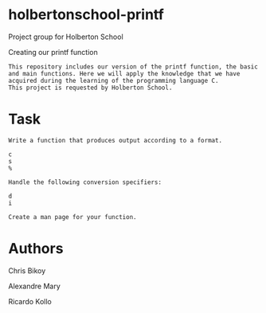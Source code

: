 # holbertonschool-printf
Project group for Holberton School

Creating our printf function

    This repository includes our version of the printf function, the basic and main functions. Here we will apply the knowledge that we have acquired during the learning of the programming language C.
    This project is requested by Holberton School.


# Task

    Write a function that produces output according to a format.

    c
    s
    %

    Handle the following conversion specifiers:

    d
    i

    Create a man page for your function.


# Authors

Chris Bikoy

Alexandre Mary

Ricardo Kollo
